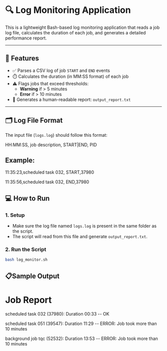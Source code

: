 # 🔍 Log Monitoring Application

This is a lightweight Bash-based log monitoring application that reads a job log file, calculates the duration of each job, and generates a detailed performance report.

---

## 🚀 Features

- ✅ Parses a CSV log of job `START` and `END` events
- ⏱️ Calculates the duration (in MM:SS format) of each job
- ⚠️ Flags jobs that exceed thresholds:
  - **Warning** if > 5 minutes
  - **Error** if > 10 minutes
- 📄 Generates a human-readable report: `output_report.txt`

---

## 🗂️ Log File Format

The input file (`logs.log`) should follow this format:

HH:MM:SS, job description, START|END, PID
## Example:
11:35:23,scheduled task 032, START,37980

11:35:56,scheduled task 032, END,37980

## 💻 How to Run

### 1. Setup

- Make sure the log file named `logs.log` is present in the same folder as the script.
- The script will read from this file and generate `output_report.txt`.

### 2. Run the Script

```bash
bash log_monitor.sh
```
## 📋Sample Output

Job Report
===========
scheduled task 032 (37980): Duration 00:33 -- OK

scheduled task 051 (39547): Duration 11:29 -- ERROR: Job took more than 10 minutes

background job tqc (52532): Duration 13:53 -- ERROR: Job took more than 10 minutes

